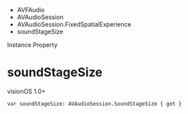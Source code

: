 

- AVFAudio
- AVAudioSession
- AVAudioSession.FixedSpatialExperience
-  soundStageSize 

Instance Property

# soundStageSize

visionOS 1.0+

``` source
var soundStageSize: AVAudioSession.SoundStageSize { get }
```

